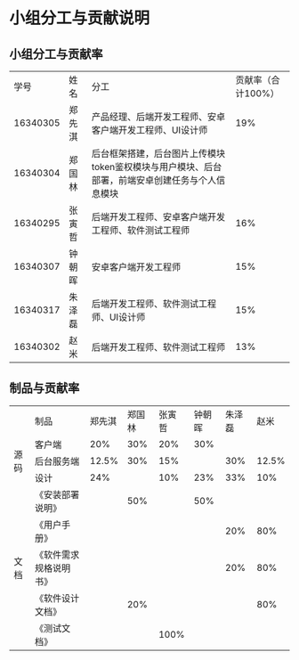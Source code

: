 <h1>小组分工与贡献说明</h1>
<h2>小组分工与贡献率</h2>
<table>
    <tr>
        <td>学号</td>
        <td>姓名</td>
        <td>分工</td>
        <td>贡献率（合计100%）</td>
    </tr>
    <tr>
        <td>16340305</td>
        <td>郑先淇</td>
        <td>产品经理、后端开发工程师、安卓客户端开发工程师、UI设计师</td>
        <td>19%</td>
    </tr>
    <tr>
        <td>16340304</td>
        <td>郑国林</td>
        <td>后台框架搭建，后台图片上传模块token鉴权模块与用户模块、后台部署，前端安卓创建任务与个人信息模块</td>
        <td></td>
    </tr>
    <tr>
        <td>16340295</td>
        <td>张寅哲</td>
        <td>后端开发工程师、安卓客户端开发工程师、软件测试工程师</td>
        <td>16%</td>
    </tr>
    <tr>
        <td>16340307</td>
        <td>钟朝晖</td>
        <td>安卓客户端开发工程师</td>
        <td>15%</td>
    </tr>
    <tr>
        <td>16340317</td>
        <td>朱泽磊</td>
        <td>后端开发工程师、软件测试工程师、UI设计师</td>
        <td>15%</td>
    </tr>
    <tr>
        <td>16340302</td>
        <td>赵米</td>
        <td>后端开发工程师、软件测试工程师</td>
        <td>13%</td>
    </tr>
</table>

<h2>制品与贡献率</h2>
<table>
    <tr>
        <td></td>
        <td>制品</td>
        <td>郑先淇</td>
        <td>郑国林</td>
        <td>张寅哲</td>
        <td>钟朝晖</td>
        <td>朱泽磊</td>
        <td>赵米</td>
    </tr>
    <tr>
        <td rowspan="3">源码</td>
        <td>客户端</td>
        <td>20%</td>
        <td>30%</td>
        <td>20%</td>
        <td>30%</td>
        <td></td>
        <td></td>
    </tr>
    <tr>
        <td>后台服务端</td>
        <td>12.5%</td>
        <td>30%</td>
        <td>15%</td>
        <td></td>
        <td>30%</td>
        <td>12.5%</td>
    </tr>
    <tr>
        <td>设计</td>
        <td>24%</td>
        <td></td>
        <td>10%</td>
        <td>23%</td>
        <td>33%</td>
        <td>10%</td>
    </tr>
    <tr>
        <td rowspan="5">文档</td>
        <td>《安装部署说明》</td>
        <td></td>
        <td>50%</td>
        <td></td>
        <td>50%</td>
        <td></td>
        <td></td>
    </tr>
    <tr>
        <td>《用户手册》</td>
        <td></td>
        <td></td>
        <td></td>
        <td></td>
        <td>20%</td>
        <td>80%</td>
    </tr>
    <tr>
        <td>《软件需求规格说明书》</td>
        <td></td>
        <td></td>
        <td></td>
        <td></td>
        <td>20%</td>
        <td>80%</td>
    </tr>
    <tr>
        <td>《软件设计文档》</td>
        <td></td>
        <td>20%</td>
        <td></td>
        <td></td>
        <td></td>
        <td>80%</td>
    </tr>
    <tr>
        <td>《测试文档》</td>
        <td></td>
        <td></td>
        <td>100%</td>
        <td></td>
        <td></td>
        <td></td>
    </tr>
</table>

